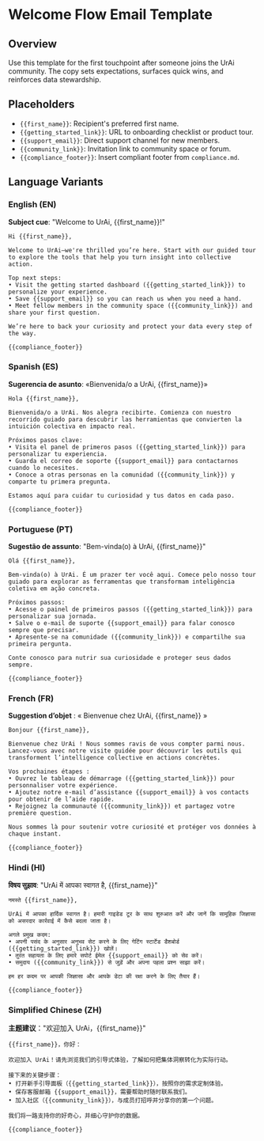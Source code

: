 # Welcome Flow Email Template

## Overview
Use this template for the first touchpoint after someone joins the UrAi community. The copy sets expectations, surfaces quick wins, and reinforces data stewardship.

## Placeholders
- `{{first_name}}`: Recipient's preferred first name.
- `{{getting_started_link}}`: URL to onboarding checklist or product tour.
- `{{support_email}}`: Direct support channel for new members.
- `{{community_link}}`: Invitation link to community space or forum.
- `{{compliance_footer}}`: Insert compliant footer from `compliance.md`.

## Language Variants

### English (EN)
**Subject cue**: "Welcome to UrAi, {{first_name}}!"

```
Hi {{first_name}},

Welcome to UrAi—we're thrilled you’re here. Start with our guided tour to explore the tools that help you turn insight into collective action.

Top next steps:
• Visit the getting started dashboard ({{getting_started_link}}) to personalize your experience.
• Save {{support_email}} so you can reach us when you need a hand.
• Meet fellow members in the community space ({{community_link}}) and share your first question.

We’re here to back your curiosity and protect your data every step of the way.

{{compliance_footer}}
```

### Spanish (ES)
**Sugerencia de asunto**: «Bienvenida/o a UrAi, {{first_name}}»

```
Hola {{first_name}},

Bienvenida/o a UrAi. Nos alegra recibirte. Comienza con nuestro recorrido guiado para descubrir las herramientas que convierten la intuición colectiva en impacto real.

Próximos pasos clave:
• Visita el panel de primeros pasos ({{getting_started_link}}) para personalizar tu experiencia.
• Guarda el correo de soporte {{support_email}} para contactarnos cuando lo necesites.
• Conoce a otras personas en la comunidad ({{community_link}}) y comparte tu primera pregunta.

Estamos aquí para cuidar tu curiosidad y tus datos en cada paso.

{{compliance_footer}}
```

### Portuguese (PT)
**Sugestão de assunto**: "Bem-vinda(o) à UrAi, {{first_name}}"

```
Olá {{first_name}},

Bem-vinda(o) à UrAi. É um prazer ter você aqui. Comece pelo nosso tour guiado para explorar as ferramentas que transformam inteligência coletiva em ação concreta.

Próximos passos:
• Acesse o painel de primeiros passos ({{getting_started_link}}) para personalizar sua jornada.
• Salve o e-mail de suporte {{support_email}} para falar conosco sempre que precisar.
• Apresente-se na comunidade ({{community_link}}) e compartilhe sua primeira pergunta.

Conte conosco para nutrir sua curiosidade e proteger seus dados sempre.

{{compliance_footer}}
```

### French (FR)
**Suggestion d’objet** : « Bienvenue chez UrAi, {{first_name}} »

```
Bonjour {{first_name}},

Bienvenue chez UrAi ! Nous sommes ravis de vous compter parmi nous. Lancez-vous avec notre visite guidée pour découvrir les outils qui transforment l’intelligence collective en actions concrètes.

Vos prochaines étapes :
• Ouvrez le tableau de démarrage ({{getting_started_link}}) pour personnaliser votre expérience.
• Ajoutez notre e-mail d’assistance {{support_email}} à vos contacts pour obtenir de l’aide rapide.
• Rejoignez la communauté ({{community_link}}) et partagez votre première question.

Nous sommes là pour soutenir votre curiosité et protéger vos données à chaque instant.

{{compliance_footer}}
```

### Hindi (HI)
**विषय सुझाव**: "UrAi में आपका स्वागत है, {{first_name}}"

```
नमस्ते {{first_name}},

UrAi में आपका हार्दिक स्वागत है। हमारी गाइडेड टूर के साथ शुरुआत करें और जानें कि सामूहिक जिज्ञासा को असरदार कार्रवाई में कैसे बदला जाता है।

अगले प्रमुख कदम:
• अपनी पसंद के अनुसार अनुभव सेट करने के लिए गेटिंग स्टार्टेड डैशबोर्ड ({{getting_started_link}}) खोलें।
• तुरंत सहायता के लिए हमारे सपोर्ट ईमेल {{support_email}} को सेव करें।
• समुदाय ({{community_link}}) से जुड़ें और अपना पहला प्रश्न साझा करें।

हम हर कदम पर आपकी जिज्ञासा और आपके डेटा की रक्षा करने के लिए तैयार हैं।

{{compliance_footer}}
```

### Simplified Chinese (ZH)
**主题建议**："欢迎加入 UrAi，{{first_name}}"

```
{{first_name}}，你好：

欢迎加入 UrAi！请先浏览我们的引导式体验，了解如何把集体洞察转化为实际行动。

接下来的关键步骤：
• 打开新手引导面板（{{getting_started_link}}），按照你的需求定制体验。
• 保存客服邮箱 {{support_email}}，需要帮助时随时联系我们。
• 加入社区（{{community_link}}），与成员打招呼并分享你的第一个问题。

我们将一路支持你的好奇心，并细心守护你的数据。

{{compliance_footer}}
```
